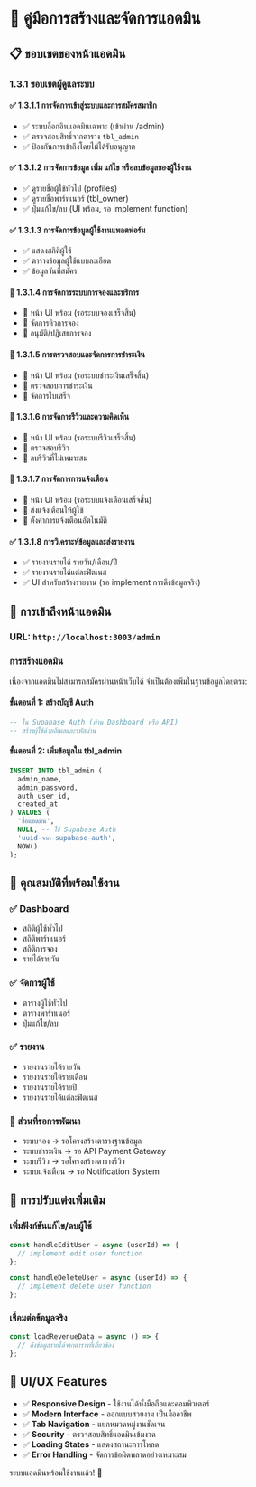 # 🔐 คู่มือการสร้างและจัดการแอดมิน

## 📋 ขอบเขตของหน้าแอดมิน

### **1.3.1 ขอบเขตผู้ดูแลระบบ**

#### ✅ **1.3.1.1 การจัดการเข้าสู่ระบบและการสมัครสมาชิก**
- ✅ ระบบล็อกอินแอดมินเฉพาะ (เข้าผ่าน /admin)
- ✅ ตรวจสอบสิทธิ์จากตาราง `tbl_admin`
- ✅ ป้องกันการเข้าถึงโดยไม่ได้รับอนุญาต

#### ✅ **1.3.1.2 การจัดการข้อมูล เพิ่ม แก้ไข หรือลบข้อมูลของผู้ใช้งาน**
- ✅ ดูรายชื่อผู้ใช้ทั่วไป (profiles)
- ✅ ดูรายชื่อพาร์ทเนอร์ (tbl_owner)
- ✅ ปุ่มแก้ไข/ลบ (UI พร้อม, รอ implement function)

#### ✅ **1.3.1.3 การจัดการข้อมูลผู้ใช้งานแพลตฟอร์ม**
- ✅ แสดงสถิติผู้ใช้
- ✅ ตารางข้อมูลผู้ใช้แบบละเอียด
- ✅ ข้อมูลวันที่สมัคร

#### 🚧 **1.3.1.4 การจัดการระบบการจองและบริการ**
- 🚧 หน้า UI พร้อม (รอระบบจองเสร็จสิ้น)
- 🚧 จัดการคิวการจอง
- 🚧 อนุมัติ/ปฏิเสธการจอง

#### 🚧 **1.3.1.5 การตรวจสอบและจัดการการชำระเงิน**
- 🚧 หน้า UI พร้อม (รอระบบชำระเงินเสร็จสิ้น)
- 🚧 ตรวจสอบการชำระเงิน
- 🚧 จัดการใบเสร็จ

#### 🚧 **1.3.1.6 การจัดการรีวิวและความคิดเห็น**
- 🚧 หน้า UI พร้อม (รอระบบรีวิวเสร็จสิ้น)
- 🚧 ตรวจสอบรีวิว
- 🚧 ลบรีวิวที่ไม่เหมาะสม

#### 🚧 **1.3.1.7 การจัดการการแจ้งเตือน**
- 🚧 หน้า UI พร้อม (รอระบบแจ้งเตือนเสร็จสิ้น)
- 🚧 ส่งแจ้งเตือนให้ผู้ใช้
- 🚧 ตั้งค่าการแจ้งเตือนอัตโนมัติ

#### ✅ **1.3.1.8 การวิเคราะห์ข้อมูลและส่งรายงาน**
- ✅ รายงานรายได้ รายวัน/เดือน/ปี
- ✅ รายงานรายได้แต่ละฟิตเนส
- ✅ UI สำหรับสร้างรายงาน (รอ implement การดึงข้อมูลจริง)

## 🚀 การเข้าถึงหน้าแอดมิน

### **URL**: `http://localhost:3003/admin`

### **การสร้างแอดมิน**
เนื่องจากแอดมินไม่สามารถสมัครผ่านหน้าเว็บได้ จำเป็นต้องเพิ่มในฐานข้อมูลโดยตรง:

#### **ขั้นตอนที่ 1: สร้างบัญชี Auth**
```sql
-- ใน Supabase Auth (ผ่าน Dashboard หรือ API)
-- สร้างผู้ใช้ด้วยอีเมลและรหัสผ่าน
```

#### **ขั้นตอนที่ 2: เพิ่มข้อมูลใน tbl_admin**
```sql
INSERT INTO tbl_admin (
  admin_name,
  admin_password,
  auth_user_id,
  created_at
) VALUES (
  'ชื่อแอดมิน',
  NULL, -- ใช้ Supabase Auth
  'uuid-จาก-supabase-auth',
  NOW()
);
```

## 🎨 คุณสมบัติที่พร้อมใช้งาน

### **✅ Dashboard**
- สถิติผู้ใช้ทั่วไป
- สถิติพาร์ทเนอร์
- สถิติการจอง
- รายได้รายวัน

### **✅ จัดการผู้ใช้**
- ตารางผู้ใช้ทั่วไป
- ตารางพาร์ทเนอร์
- ปุ่มแก้ไข/ลบ

### **✅ รายงาน**
- รายงานรายได้รายวัน
- รายงานรายได้รายเดือน
- รายงานรายได้รายปี
- รายงานรายได้แต่ละฟิตเนส

### **🚧 ส่วนที่รอการพัฒนา**
- ระบบจอง → รอโครงสร้างตารางฐานข้อมูล
- ระบบชำระเงิน → รอ API Payment Gateway
- ระบบรีวิว → รอโครงสร้างตารางรีวิว
- ระบบแจ้งเตือน → รอ Notification System

## 🔧 การปรับแต่งเพิ่มเติม

### **เพิ่มฟังก์ชันแก้ไข/ลบผู้ใช้**
```javascript
const handleEditUser = async (userId) => {
  // implement edit user function
};

const handleDeleteUser = async (userId) => {
  // implement delete user function
};
```

### **เชื่อมต่อข้อมูลจริง**
```javascript
const loadRevenueData = async () => {
  // ดึงข้อมูลรายได้จากตารางที่เกี่ยวข้อง
};
```

## 📱 UI/UX Features

- ✅ **Responsive Design** - ใช้งานได้ทั้งมือถือและคอมพิวเตอร์
- ✅ **Modern Interface** - ออกแบบสวยงาม เป็นมืออาชีพ
- ✅ **Tab Navigation** - แยกหมวดหมู่งานชัดเจน
- ✅ **Security** - ตรวจสอบสิทธิ์แอดมินเข้มงวด
- ✅ **Loading States** - แสดงสถานะการโหลด
- ✅ **Error Handling** - จัดการข้อผิดพลาดอย่างเหมาะสม

ระบบแอดมินพร้อมใช้งานแล้ว! 🎉